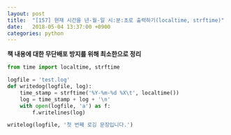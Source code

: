 ```yaml
---
layout: post
title:  "[157] 현재 시간을 년-월-일 시:분:초로 출력하기(localtime, strftime)"
date:   2018-05-04 13:37:00 +0900
categories: python
---
```


**책 내용에 대한 무단배포 방지를 위해 최소한으로 정리**


```python
from time import localtime, strftime

logfile = 'test.log'
def writedog(logfile, log):
	time_stamp = strftime('%Y-%m-%d %X\t', localtime())
	log = time_stamp + log + '\n'
	with open(logfile, 'a') as f:
		f.writelines(log)

writelog(logfile, '첫 번째 로깅 문장입니다.')
```
